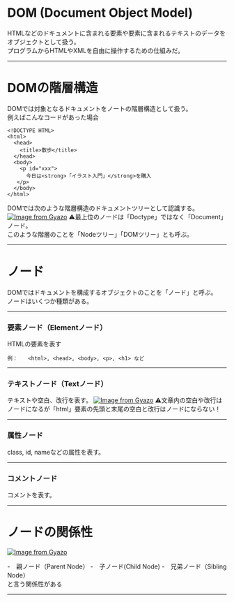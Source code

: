 # DOM (Document Object Model)
HTMLなどのドキュメントに含まれる要素や要素に含まれるテキストのデータをオブジェクトとして扱う。   
プログラムからHTMLやXMLを自由に操作するための仕組みだ。
***

# DOMの階層構造
DOMでは対象となるドキュメントをノートの階層構造として扱う。   
例えばこんなコードがあった場合
~~~
<!DOCTYPE HTML>
<html>
  <head>
    <title>散歩</title>
  </head>
  <body>
    <p id="xxx">
      今日は<strong>「イラスト入門」</strong>を購入
   </p>
  </body>
</html>
~~~
DOMでは次のような階層構造のドキュメントツリーとして認識する。
[![Image from Gyazo](https://i.gyazo.com/9bea15335f81be1044fe4122a7dc3094.png)](https://gyazo.com/9bea15335f81be1044fe4122a7dc3094)
⚠️最上位のノードは「Doctype」ではなく「Document」ノード。   
このような階層のことを「Nodeツリー」「DOMツリー」とも呼ぶ。  
***

# ノード
DOMではドキュメントを構成するオブジェクトのことを「ノード」と呼ぶ。   
ノードはいくつか種類がある。
***

###  要素ノード（Elementノード）
HTMLの要素を表す
~~~
例：　　<html>, <head>, <body>, <p>, <h1> など
~~~
***
  
### テキストノード（Textノード）
テキストや空白、改行を表す。
[![Image from Gyazo](https://i.gyazo.com/2109ff5c20d2bb1b18aa49fe6bff3fbe.png)](https://gyazo.com/2109ff5c20d2bb1b18aa49fe6bff3fbe)
⚠️文章内の空白や改行はノードになるが「html」要素の先頭と末尾の空白と改行はノードにならない！
***

### 属性ノード
class, id, nameなどの属性を表す。
***

### コメントノード
コメントを表す。
***

# ノードの関係性
[![Image from Gyazo](https://i.gyazo.com/2486f26325242c9e4690230853761e7e.png)](https://gyazo.com/2486f26325242c9e4690230853761e7e)

-　親ノード（Parent Node）
-　子ノード(Child Node)
-　兄弟ノード（Sibling Node）   
と言う関係性がある
***

